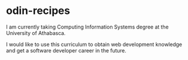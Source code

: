 # odin-recipes

I am currently taking Computing Information Systems degree at the University of Athabasca.

I would like to use this curriculum to obtain web development knowledge and get a software developer career in the future.